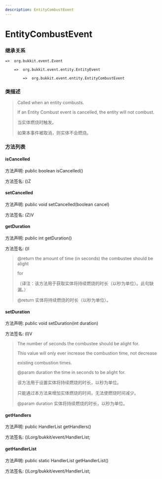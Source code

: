 ```yaml
---
description: EntityCombustEvent
---
```


# EntityCombustEvent

### 继承关系

    =>  org.bukkit.event.Event

        =>  org.bukkit.event.entity.EntityEvent

            =>  org.bukkit.event.entity.EntityCombustEvent

### 类描述

> Called when an entity combusts.
>
> <p>
>
> If an Entity Combust event is cancelled, the entity will not combust.
>
> 当实体燃烧时触发。
>
> 如果本事件被取消，则实体不会燃烧。

### 方法列表

#### isCancelled

方法声明: public boolean isCancelled()

方法签名: ()Z

#### setCancelled

方法声明: public void setCancelled(boolean cancel)

方法签名: (Z)V

#### getDuration

方法声明: public int getDuration()

方法签名: ()I

> @return the amount of time (in seconds) the combustee should be alight
>
> for
>
> （译注：该方法用于获取实体将持续燃烧的时长（以秒为单位）。此句缺漏。）
>
> @return 实体将持续燃烧的时长（以秒为单位）。

#### setDuration

方法声明: public void setDuration(int duration)

方法签名: (I)V

> The number of seconds the combustee should be alight for.
>
> <p>
>
> This value will only ever increase the combustion time, not decrease
>
> existing combustion times.
>
> @param duration the time in seconds to be alight for.
>
> 该方法用于设置实体将持续燃烧的时长，以秒为单位。
>
> 只能通过本方法来增加实体燃烧的时间，无法使燃烧时间减少。
>
> @param duration 实体将持续燃烧的时长，以秒为单位。

#### getHandlers

方法声明: public HandlerList getHandlers()

方法签名: ()Lorg/bukkit/event/HandlerList;

#### getHandlerList

方法声明: public static HandlerList getHandlerList()

方法签名: ()Lorg/bukkit/event/HandlerList;